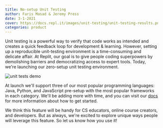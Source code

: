 ```yaml
---
title: No-setup Unit Testing
author: Faris Masad & Jeremy Press
date: 3-1-2021
cover: https://docs.repl.it/images/unit-testing/unit-testing-results.png
categories: product
---
```


Unit testing is a powerful way to verify that code works as intended and creates a quick feedback loop for development & learning. However, setting up a reproducible unit-testing environment is a time-consuming and delicate affair. At Replit, our goal is to give people coding superpowers by demolishing barriers and democratizing access to expert tools. Today, we're launching our zero-setup unit testing environment.

![unit tests demo](https://blog.repl.it/images/unit_tests/unit_tests.gif)

At launch we'll support three of our most popular programming languages: Java, Python, and JavaScript pre-setup with the most popular frameworks in each category. We'll be adding more with time, and you can visit our [docs](https://docs.repl.it/repls/UnitTesting) for more information about how to get started.

We think this feature will be handy for CS educators, online course creators, and developers. But as always, we're excited to explore unique ways people will leverage this feature. So let us know how you use it!



